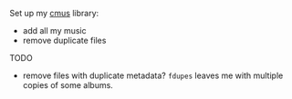 Set up my [cmus](https://github.com/cmus/cmus) library:

* add all my music
* remove duplicate files

TODO

* remove files with duplicate metadata? `fdupes` leaves me with multiple
copies of some albums.
